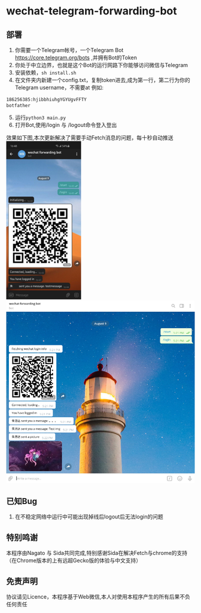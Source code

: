 # wechat-telegram-forwarding-bot

## 部署
1. 你需要一个Telegram帐号，一个Telegram Bot https://core.telegram.org/bots ,并拥有Bot的Token
2. 你处于中立边界，也就是这个Bot的运行网路下你能够访问微信与Telegram
3. 安装依赖，`sh install.sh`
4. 在文件夹内新建一个config.txt，复制token进去,成为第一行，第二行为你的Telegram username，不需要at
例如:
```
186256385:hjibbhiuhgYGYUgvFFTY
botfather
```
5. 运行`python3 main.py`
6. 打开Bot,使用/login 与 /logout命令登入登出

效果如下图,本次更新解决了需要手动Fetch消息的问题，每十秒自动推送  
<img src="assets/demo.jpg"  width="200"/>
<img src="assets/demo1.png"  width="700"/>  

## 已知Bug
1. 在不稳定网络中运行中可能出现掉线后logout后无法login的问题

## 特别鸣谢
本程序由Nagato 与 Sida共同完成,特别感谢Sida在解决Fetch与chrome的支持（在Chrome版本的上有远超Gecko版的体验与中文支持）

## 免责声明
协议请见Licence，本程序基于Web微信,本人对使用本程序产生的所有后果不负任何责任
